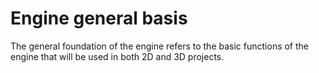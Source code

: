 # Engine general basis

The general foundation of the engine refers to the basic functions of the engine that will be used in both 2D and 3D projects.

